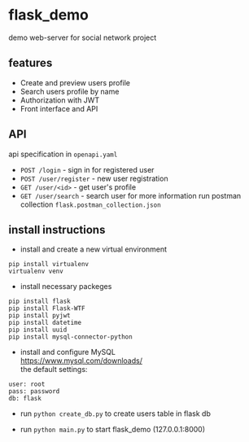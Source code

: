 # flask_demo
demo web-server for social network project
## features
- Create and preview users profile
- Search users profile by name
- Authorization with JWT
- Front interface and API 
## API
api specification in `openapi.yaml`
- `POST /login` - sign in for registered user
- `POST /user/register` - new user registration
- `GET /user/<id>` - get user's profile
- `GET /user/search` - search user
for more information run postman collection `flask.postman_collection.json`

## install instructions 
- install and create a new virtual environment
``` shell
pip install virtualenv
virtualenv venv
```
- install necessary packeges
``` shell
pip install flask
pip install Flask-WTF
pip install pyjwt
pip install datetime
pip install uuid
pip install mysql-connector-python
```
- install and configure MySQL
<br/> https://www.mysql.com/downloads/
<br/> the default settings:
```
user: root
pass: password
db: flask
```
- run `python create_db.py` to create users table in flask db

- run `python main.py` to start flask_demo (127.0.0.1:8000)